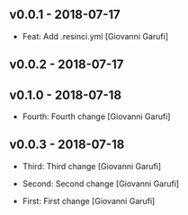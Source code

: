 ## v0.0.1 - 2018-07-17

* Feat: Add .resinci.yml [Giovanni Garufi]

## v0.0.2 - 2018-07-17

## v0.1.0 - 2018-07-18

* Fourth: Fourth change [Giovanni Garufi]

## v0.0.3 - 2018-07-18

* Third: Third change [Giovanni Garufi]
* Second: Second change [Giovanni Garufi]

* First: First change [Giovanni Garufi]
